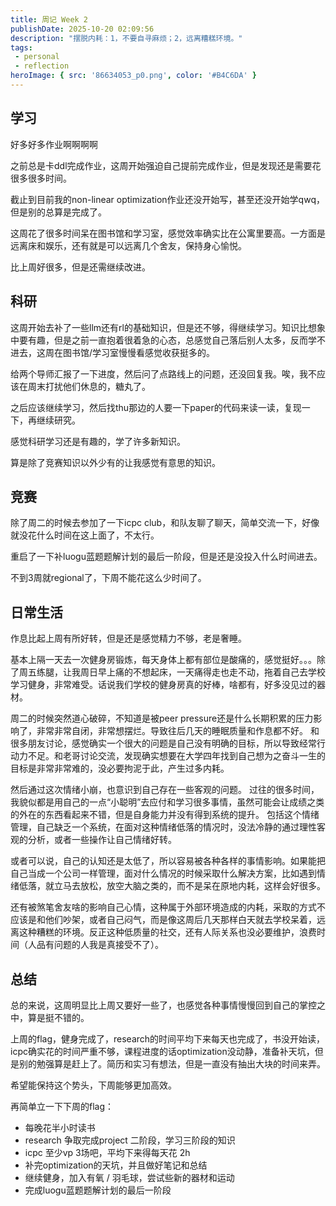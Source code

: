 ```yaml
---
title: 周记 Week 2
publishDate: 2025-10-20 02:09:56
description: "摆脱内耗：1，不要自寻麻烦；2，远离糟糕环境。"
tags:
 - personal
 - reflection
heroImage: { src: '86634053_p0.png', color: '#B4C6DA' }
---
```

## 学习
好多好多作业啊啊啊啊

之前总是卡ddl完成作业，这周开始强迫自己提前完成作业，但是发现还是需要花很多很多时间。

截止到目前我的non-linear optimization作业还没开始写，甚至还没开始学qwq， 但是别的总算是完成了。

这周花了很多时间呆在图书馆和学习室，感觉效率确实比在公寓里要高。一方面是远离床和娱乐，还有就是可以远离几个舍友，保持身心愉悦。

比上周好很多，但是还需继续改进。

## 科研

这周开始去补了一些llm还有rl的基础知识，但是还不够，得继续学习。知识比想象中要有趣，但是之前一直抱着很着急的心态，总感觉自己落后别人太多，反而学不进去，这周在图书馆/学习室慢慢看感觉收获挺多的。

给两个导师汇报了一下进度，然后问了点路线上的问题，还没回复我。唉，我不应该在周末打扰他们休息的，糖丸了。

之后应该继续学习，然后找thu那边的人要一下paper的代码来读一读，复现一下，再继续研究。

感觉科研学习还是有趣的，学了许多新知识。

算是除了竞赛知识以外少有的让我感觉有意思的知识。

## 竞赛

除了周二的时候去参加了一下icpc club，和队友聊了聊天，简单交流一下，好像就没花什么时间在这上面了，不太行。

重启了一下补luogu蓝题题解计划的最后一阶段，但是还是没投入什么时间进去。

不到3周就regional了，下周不能花这么少时间了。

## 日常生活

作息比起上周有所好转，但是还是感觉精力不够，老是奢睡。

基本上隔一天去一次健身房锻炼，每天身体上都有部位是酸痛的，感觉挺好。。。除了周五练腿，让我周日早上痛的不想起床，一天痛得走也走不动，拖着自己去学校学习健身，非常难受。话说我们学校的健身房真的好棒，啥都有，好多没见过的器材。


周二的时候突然道心破碎，不知道是被peer pressure还是什么长期积累的压力影响了，非常非常自闭，非常想摆烂。导致往后几天的睡眠质量和作息都不好。 和很多朋友讨论，感觉确实一个很大的问题是自己没有明确的目标，所以导致经常行动力不足。和老哥讨论交流，发现确实想要在大学四年找到自己想为之奋斗一生的目标是非常非常难的，没必要拘泥于此，产生过多内耗。

然后通过这次情绪小崩，也意识到自己存在一些客观的问题。 过往的很多时间，我貌似都是用自己的一点“小聪明”去应付和学习很多事情，虽然可能会让成绩之类的外在的东西看起来不错，但是自身能力并没有得到系统的提升。 包括这个情绪管理，自己缺乏一个系统，在面对这种情绪低落的情况时，没法冷静的通过理性客观的分析，或者一些操作让自己情绪好转。 

或者可以说，自己的认知还是太低了，所以容易被各种各样的事情影响。如果能把自己当成一个公司一样管理，面对什么情况的时候采取什么解决方案，比如遇到情绪低落，就立马去放松，放空大脑之类的，而不是呆在原地内耗，这样会好很多。

还有被煞笔舍友啥的影响自己心情，这种属于外部环境造成的内耗，采取的方式不应该是和他们吵架，或者自己闷气，而是像这周后几天那样白天就去学校呆着，远离这种糟糕的环境。反正这种低质量的社交，还有人际关系也没必要维护，浪费时间（人品有问题的人我是真接受不了）。

## 总结

总的来说，这周明显比上周又要好一些了，也感觉各种事情慢慢回到自己的掌控之中，算是挺不错的。

上周的flag，健身完成了，research的时间平均下来每天也完成了，书没开始读，icpc确实花的时间严重不够，课程进度的话optimization没动静，准备补天坑，但是别的勉强算是赶上了。简历和实习有想法，但是一直没有抽出大块的时间来弄。

希望能保持这个势头，下周能够更加高效。

再简单立一下下周的flag：
- 每晚花半小时读书
- research 争取完成project 二阶段，学习三阶段的知识
- icpc 至少vp 3场吧，平均下来得每天花 2h
- 补完optimization的天坑，并且做好笔记和总结
- 继续健身，加入有氧 / 羽毛球，尝试些新的器材和运动
- 完成luogu蓝题题解计划的最后一阶段
